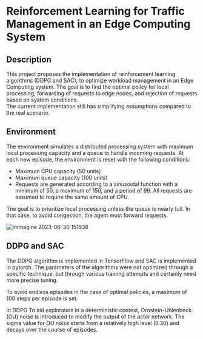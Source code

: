 # Reinforcement Learning for Traffic Management in an Edge Computing System 

## Description
This project proposes the implementation of reinforcement learning algorithms (DDPG and SAC), to optimize workload management in an Edge Computing system. The goal is to find the optimal policy for local processing, forwarding of requests to edge nodes, and rejection of requests based on system conditions.  
The current implementation still has simplifying assumptions compared to the real scenario.

## Environment
The environment simulates a distributed processing system with maximum local processing capacity and a queue to handle incoming requests. At each new episode, the environment is reset with the following conditions:  

- Maximum CPU capacity (50 units)  
- Maximum queue capacity (100 units)  
- Requests are generated according to a sinusoidal function with a minimum of 50, a maximum of 150, and a period of 99. All requests are assumed to require the same amount of CPU.   

The goal is to prioritize local processing unless the queue is nearly full. In that case, to avoid congestion, the agent must forward requests.

![Immagine 2023-06-30 151938](https://github.com/GiacomoPracucci/Tesi-RL/assets/94844087/88cad69c-059b-4be4-bd4e-87aaa07a4d2d)

## DDPG and SAC
The DDPG algorithm is implemented in TensorFlow and SAC is implemented in pytorch. The parameters of the algorithms were not optimized through a specific technique, but through various training attempts and certainly need more precise tuning.    

To avoid endless episodes in the case of optimal policies, a maximum of 100 steps per episode is set.    

In DDPG To aid exploration in a deterministic context, Ornstein-Uhlenbeck (OU) noise is introduced to modify the output of the actor network. The sigma value for OU noise starts from a relatively high level (0.30) and decays over the course of episodes.
